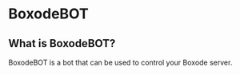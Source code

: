 # BoxodeBOT

## What is BoxodeBOT?

BoxodeBOT is a bot that can be used to control your Boxode server.
